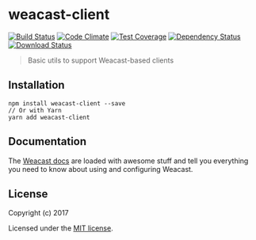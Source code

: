 # weacast-client

[![Build Status](https://travis-ci.org/weacast/weacast-client.png?branch=master)](https://travis-ci.org/weacast/weacast-client)
[![Code Climate](https://codeclimate.com/github/weacast/weacast-client/badges/gpa.svg)](https://codeclimate.com/github/weacast/weacast-client)
[![Test Coverage](https://codeclimate.com/github/weacast/weacast-client/badges/coverage.svg)](https://codeclimate.com/github/weacast/weacast-client/coverage)
[![Dependency Status](https://img.shields.io/david/weacast/weacast-client.svg?style=flat-square)](https://david-dm.org/weacast/weacast-client)
[![Download Status](https://img.shields.io/npm/dm/weacast-client.svg?style=flat-square)](https://www.npmjs.com/package/weacast-client)

> Basic utils to support Weacast-based clients

## Installation

```
npm install weacast-client --save
// Or with Yarn
yarn add weacast-client
```

## Documentation

The [Weacast docs](https://weacast.gitbooks.io/weacast-docs/) are loaded with awesome stuff and tell you everything you need to know about using and configuring Weacast.

## License

Copyright (c) 2017

Licensed under the [MIT license](LICENSE).
